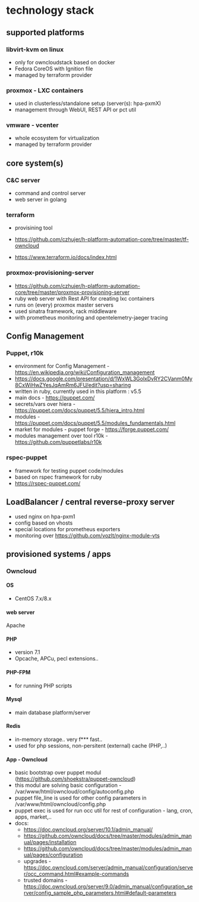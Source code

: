 # technology stack

## supported platforms

### libvirt-kvm on linux
- only for owncloudstack based on docker
- Fedora CoreOS with Ignition file
- managed by terraform provider

### proxmox - LXC containers
- used in clusterless/standalone setup (server(s): hpa-pxmX)
- management through WebUI, REST API or pct util

### vmware - vcenter
- whole ecosystem for virtualization
- managed by terraform provider

## core system(s)

### C&C server
- command and control server
- web server in golang

### terraform
- provisining tool

- https://github.com/czhujer/h-platform-automation-core/tree/master/tf-owncloud
- https://www.terraform.io/docs/index.html

### proxmox-provisioning-server
- https://github.com/czhujer/h-platform-automation-core/tree/master/proxmox-provisioning-server
- ruby web server with Rest API for creating lxc containers
- runs on (every) proxmox master servers
- used sinatra framework, rack middleware
- with prometheus monitoring and opentelemetry-jaeger tracing

## Config Management

### Puppet, r10k
- environment for Config Management - https://en.wikipedia.org/wiki/Configuration_management
- https://docs.google.com/presentation/d/1WxWL3GolxDvRY2CVanm0My8CxWiHwZYesJqAmRm6JFU/edit?usp=sharing
- written in ruby, currently used in this platform : v5.5
- main docs - https://puppet.com/
- secrets/vars over hiera - https://puppet.com/docs/puppet/5.5/hiera_intro.html
- modules - https://puppet.com/docs/puppet/5.5/modules_fundamentals.html
- market for modules - puppet forge - https://forge.puppet.com/
- modules management over tool r10k - https://github.com/puppetlabs/r10k

### rspec-puppet
- framework for testing puppet code/modules
- based on rspec framework for ruby
- https://rspec-puppet.com/

## LoadBalancer / central reverse-proxy server
- used nginx on hpa-pxm1
- config based on vhosts
- special locations for prometheus exporters
- monitoring over https://github.com/vozlt/nginx-module-vts

## provisioned systems / apps

### Owncloud

#### OS
- CentOS 7.x/8.x

#### web server
Apache

#### PHP
- version 7.1
- Opcache, APCu, pecl extensions..

#### PHP-FPM
- for running PHP scripts

#### Mysql
- main database platform/server

#### Redis
- in-memory storage.. very f*** fast..
- used for php sessions, non-persitent (external) cache (PHP,..)

#### App - Owncloud
- basic bootstrap over puppet modul (https://github.com/shoekstra/puppet-owncloud)
- this modul are solving basic configuration - /var/www/html/owncloud/config/autoconfig.php
- puppet file_line is used for other config parameters in /var/www/html/owncloud/config.php
- puppet exec is used for run occ util for rest of configuration - lang, cron, apps, market,..
- docs:
  - https://doc.owncloud.org/server/10.1/admin_manual/
  - https://github.com/owncloud/docs/tree/master/modules/admin_manual/pages/installation
  - https://github.com/owncloud/docs/tree/master/modules/admin_manual/pages/configuration
  - upgrades - https://doc.owncloud.com/server/admin_manual/configuration/server/occ_command.html#example-commands
  - trusted domains - https://doc.owncloud.org/server/9.0/admin_manual/configuration_server/config_sample_php_parameters.html#default-parameters
